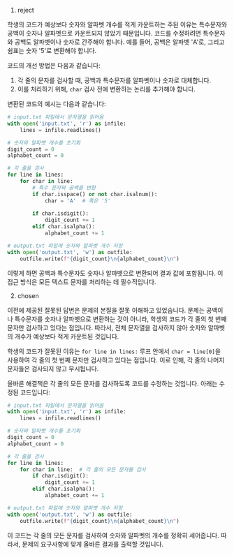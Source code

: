 1. reject

학생의 코드가 예상보다 숫자와 알파벳 개수를 적게 카운트하는 주된 이유는 특수문자와 공백이 숫자나 알파벳으로 카운트되지 않았기 때문입니다. 코드를 수정하려면 특수문자와 공백도 알파벳이나 숫자로 간주해야 합니다. 예를 들어, 공백은 알파벳 'A'로, 그리고 쉼표는 숫자 '5'로 변환해야 합니다. 

코드의 개선 방법은 다음과 같습니다:

1. 각 줄의 문자를 검사할 때, 공백과 특수문자를 알파벳이나 숫자로 대체합니다.
2. 이를 처리하기 위해, `char` 검사 전에 변환하는 논리를 추가해야 합니다. 

변환된 코드의 예시는 다음과 같습니다:

```python
# input.txt 파일에서 문자열을 읽어옴
with open('input.txt', 'r') as infile:
    lines = infile.readlines()

# 숫자와 알파벳 개수를 초기화
digit_count = 0
alphabet_count = 0

# 각 줄을 검사
for line in lines:
    for char in line:
        # 특수 문자와 공백을 변환
        if char.isspace() or not char.isalnum():
            char = 'A'  # 혹은 '5'
        
        if char.isdigit():
            digit_count += 1
        elif char.isalpha():
            alphabet_count += 1

# output.txt 파일에 숫자와 알파벳 개수 저장
with open('output.txt', 'w') as outfile:
    outfile.write(f"{digit_count}\n{alphabet_count}\n")
```

이렇게 하면 공백과 특수문자도 숫자나 알파벳으로 변환되어 결과 값에 포함됩니다. 이 접근 방식은 모든 텍스트 문자를 처리하는 데 필수적입니다.

2. chosen

이전에 제공된 잘못된 답변은 문제의 본질을 잘못 이해하고 있었습니다. 문제는 공백이나 특수문자를 숫자나 알파벳으로 변환하는 것이 아니라, 학생의 코드가 각 줄의 첫 번째 문자만 검사하고 있다는 점입니다. 따라서, 전체 문자열을 검사하지 않아 숫자와 알파벳의 개수가 예상보다 적게 카운트된 것입니다.

학생의 코드가 잘못된 이유는 `for line in lines:` 루프 안에서 `char = line[0]`을 사용하여 각 줄의 첫 번째 문자만 검사하고 있다는 점입니다. 이로 인해, 각 줄의 나머지 문자들은 검사되지 않고 무시됩니다.

올바른 해결책은 각 줄의 모든 문자를 검사하도록 코드를 수정하는 것입니다. 아래는 수정된 코드입니다:

```python
# input.txt 파일에서 문자열을 읽어옴
with open('input.txt', 'r') as infile:
    lines = infile.readlines()

# 숫자와 알파벳 개수를 초기화
digit_count = 0
alphabet_count = 0

# 각 줄을 검사
for line in lines:
    for char in line:  # 각 줄의 모든 문자를 검사
        if char.isdigit():
            digit_count += 1
        elif char.isalpha():
            alphabet_count += 1

# output.txt 파일에 숫자와 알파벳 개수 저장
with open('output.txt', 'w') as outfile:
    outfile.write(f"{digit_count}\n{alphabet_count}\n")
```

이 코드는 각 줄의 모든 문자를 검사하여 숫자와 알파벳의 개수를 정확히 세어줍니다. 따라서, 문제의 요구사항에 맞게 올바른 결과를 출력할 것입니다.
